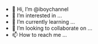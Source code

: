 - 👋 Hi, I’m @iboychannel
- 👀 I’m interested in ...
- 🌱 I’m currently learning ...
- 💞️ I’m looking to collaborate on ...
- 📫 How to reach me ...

<!---
iboychannel/iboychannel is a ✨ special ✨ repository because its `README.md` (this file) appears on your GitHub profile.
You can click the Preview link to take a look at your changes.
--->
